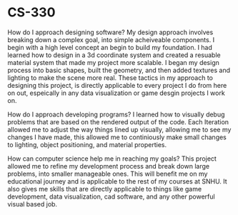 # CS-330
How do I approach designing software?
  My design approach involves breaking down a complex goal, into simple acheiveable components. I begin with a high level concept an begin to build my foundation. I had learned how to design in a 3d coordinate system and created a resuable material system that made my project more scalable. I began my design process into basic shapes, built the geometry, and then added textures and lighting to make the scene more real. These tactics in my approach to designing this project, is directly applicable to every project I do from here on out, espeically in any data visualization or game desgin projects I work on.

How do I approach developing programs? 
  I learned how to visually debug problems that are based on the rendered output of the code. Each Iteration allowed me to adjust the way things lined up visually, allowing me to see my changes I have made, this allowed me to continiously make small changes to lighting, object positioning, and material properties.

How can computer science help me in reaching my goals?
  This project allowed me to refine my development process and break down large problems, into smaller manageable ones. This will benefit me on my educational journey and is applicable to the rest of my courses at SNHU. It also gives me skills that are directly applicable to things like game development, data visualization, cad software, and any other powerful visual based job.  
